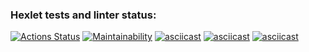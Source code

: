 ### Hexlet tests and linter status:
[![Actions Status](https://github.com/weltkid/frontend-project-44/workflows/hexlet-check/badge.svg)](https://github.com/weltkid/frontend-project-44/actions)
[![Maintainability](https://api.codeclimate.com/v1/badges/ece56f85af5fdff2a92f/maintainability)](https://codeclimate.com/github/weltkid/frontend-project-44/maintainability)
[![asciicast](https://asciinema.org/a/a8A2dyPfS0j4zuIUvxVUaRe85.svg)](https://asciinema.org/a/a8A2dyPfS0j4zuIUvxVUaRe85)
[![asciicast](https://asciinema.org/a/Png9Dz6uTPjKp2OulWfi8sUbf.svg)](https://asciinema.org/a/Png9Dz6uTPjKp2OulWfi8sUbf)
[![asciicast](https://asciinema.org/a/ios8ewcpceELgbu4Ro9tVT6Ii.svg)](https://asciinema.org/a/ios8ewcpceELgbu4Ro9tVT6Ii)
